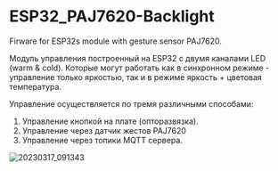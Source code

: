 # ESP32_PAJ7620-Backlight
Firware for ESP32s module with gesture sensor PAJ7620.  

Модуль управления построенный на ESP32 c двумя каналами LED (warm & cold). Которые могут работать как в синхронном режиме - управление только яркостью, так и в режиме яркость + цветовая температура.

Управление осуществляется по тремя различными способами:
1. Управление кнопкой на плате (опторазвязка).
2. Управление через датчик жестов PAJ7620
3. Управление через топики MQTT сервера.

![20230317_091343](https://user-images.githubusercontent.com/80087552/225835447-27c02a59-03d8-4f5d-88e4-4ac7fa8e6db7.jpg)
